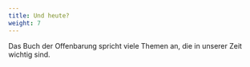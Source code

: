 ```yaml
---
title: Und heute?
weight: 7
---
```


Das Buch der Offenbarung spricht viele Themen an, die in unserer Zeit wichtig sind.